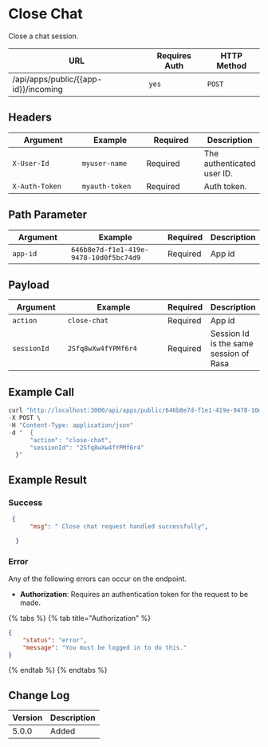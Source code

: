 # Close Chat

Close a chat session.

| URL                                    | Requires Auth | HTTP Method |
| -------------------------------------- | ------------- | ----------- |
| /api/apps/public/\{{app-id\}}/incoming | `yes`         | `POST`      |

## Headers

<table><thead><tr><th width="179">Argument</th><th width="169">Example</th><th width="136">Required</th><th>Description</th></tr></thead><tbody><tr><td><code>X-User-Id</code></td><td><code>myuser-name</code></td><td>Required</td><td>The authenticated  user ID.</td></tr><tr><td><code>X-Auth-Token</code></td><td><code>myauth-token</code></td><td>Required</td><td>Auth token.</td></tr></tbody></table>

## Path Parameter

<table><thead><tr><th width="144">Argument</th><th width="318">Example</th><th>Required</th><th>Description</th></tr></thead><tbody><tr><td><code>app-id</code></td><td><code>646b8e7d-f1e1-419e-9478-10d0f5bc74d9</code></td><td>Required</td><td>App id</td></tr></tbody></table>

## Payload

<table><thead><tr><th width="144">Argument</th><th width="318">Example</th><th>Required</th><th>Description</th></tr></thead><tbody><tr><td><code>action</code></td><td><code>close-chat</code></td><td>Required</td><td>App id</td></tr><tr><td><code>sessionId</code></td><td><pre><code>2Sfq8wXw4fYPMf6r4
</code></pre></td><td>Required</td><td>Session Id is the same session of Rasa</td></tr></tbody></table>

## Example Call

```javascript
curl "http://localhost:3000/api/apps/public/646b8e7d-f1e1-419e-9478-10d0f5bc74d9/incoming" \
-X POST \
-H "Content-Type: application/json" 
-d "  {
      "action": "close-chat",
      "sessionId": "2Sfq8wXw4fYPMf6r4"
  }" 
```

## Example Result

### Success

```json
 {
      "msg": " Close chat request handled successfully",

  }
```

### Error

Any of the following errors can occur on the endpoint.

* **Authorization**: Requires an authentication token for the request to be made.

{% tabs %}
{% tab title="Authorization" %}
```json
{
    "status": "error",
    "message": "You must be logged in to do this."
}
```
{% endtab %}
{% endtabs %}

## Change Log

| Version | Description |
| ------- | ----------- |
| 5.0.0   | Added       |
